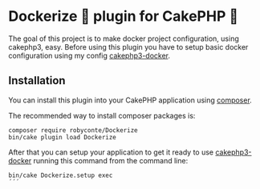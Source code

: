 # Dockerize 🐳 plugin for CakePHP 🍰
The goal of this project is to make docker project configuration, using cakephp3, easy.
Before using this plugin you have to setup basic docker configuration using
my config [cakephp3-docker](https://github.com/RoBYCoNTe/cakephp-docker-config.git).

## Installation
You can install this plugin into your CakePHP application using [composer](https://getcomposer.org).

The recommended way to install composer packages is:

```
composer require robyconte/Dockerize
bin/cake plugin load Dockerize
```

After that you can setup your application to get it ready to use 
[cakephp3-docker](https://github.com/RoBYCoNTe/cakephp-docker-config.git) running
this command from the command line:
```
bin/cake Dockerize.setup exec
´´´
